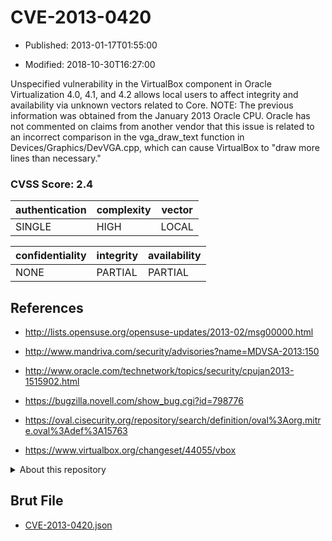 # CVE-2013-0420

- Published: 2013-01-17T01:55:00

- Modified: 2018-10-30T16:27:00

Unspecified vulnerability in the VirtualBox component in Oracle Virtualization 4.0, 4.1, and 4.2 allows local users to affect integrity and availability via unknown vectors related to Core.  NOTE: The previous information was obtained from the January 2013 Oracle CPU. Oracle has not commented on claims from another vendor that this issue is related to an incorrect comparison in the vga_draw_text function in Devices/Graphics/DevVGA.cpp, which can cause VirtualBox to "draw more lines than necessary."

### CVSS Score: **2.4**

| authentication | complexity | vector |
| --- | --- | --- |
| SINGLE | HIGH | LOCAL |

| confidentiality | integrity | availability |
| --- | --- | --- |
| NONE | PARTIAL | PARTIAL |

## References

* http://lists.opensuse.org/opensuse-updates/2013-02/msg00000.html

* http://www.mandriva.com/security/advisories?name=MDVSA-2013:150

* http://www.oracle.com/technetwork/topics/security/cpujan2013-1515902.html

* https://bugzilla.novell.com/show_bug.cgi?id=798776

* https://oval.cisecurity.org/repository/search/definition/oval%3Aorg.mitre.oval%3Adef%3A15763

* https://www.virtualbox.org/changeset/44055/vbox

<details>
<summary>About this repository</summary> 

  This repository is part of the project [Live Hack CVE](https://github.com/Live-Hack-CVE). Main website can be found [www.live-hack.org](https://www.live-hack.org) 
  
  Made by [Sn0wAlice](https://github.com/Sn0wAlice) for the people that care about security and need to have a feed of the latest CVEs. Hope you enjoy it, don't forget to star the repo and follow me on [Twitter](https://twitter.com/Sn0wAlice) and [Github](https://github.com/Sn0wAlice). And that is my [personnal website](https://www.alice-snow.me/)

  - [Home Page](https://github.com/Live-Hack-CVE)
  - [Framework](https://github.com/Live-Hack-CVE/cve-framework)
  - [CVE database](https://github.com/Live-Hack-CVE/full_database)
  - [Changelog](https://github.com/Live-Hack-CVE/Changelog)
</details>

## Brut File

* [CVE-2013-0420.json](https://raw.githubusercontent.com/Live-Hack-CVE/full_database/main/cves/2013/CVE-2013-0420.json)

